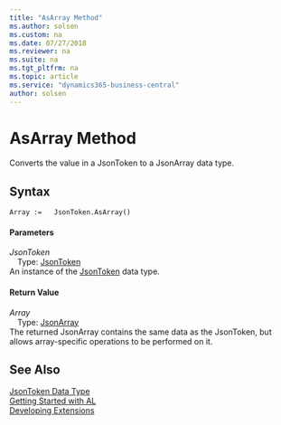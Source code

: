 ```yaml
---
title: "AsArray Method"
ms.author: solsen
ms.custom: na
ms.date: 07/27/2018
ms.reviewer: na
ms.suite: na
ms.tgt_pltfrm: na
ms.topic: article
ms.service: "dynamics365-business-central"
author: solsen
---
```

[//]: # (START>DO_NOT_EDIT)
[//]: # (IMPORTANT:Do not edit any of the content between here and the END>DO_NOT_EDIT.)
[//]: # (Any modifications should be made in the .resx files in the ModernDev repo.)
# AsArray Method
Converts the value in a JsonToken to a JsonArray data type.

## Syntax
```
Array :=   JsonToken.AsArray()
```

#### Parameters
*JsonToken*  
&emsp;Type: [JsonToken](jsontoken-data-type.md)  
An instance of the [JsonToken](jsontoken-data-type.md) data type.  

#### Return Value
*Array*  
&emsp;Type: [JsonArray](jsonarray-data-type.md)  
The returned JsonArray contains the same data as the JsonToken, but allows array-specific operations to be performed on it.  


[//]: # (IMPORTANT: END>DO_NOT_EDIT)
## See Also
[JsonToken Data Type](jsontoken-data-type.md)  
[Getting Started with AL](../devenv-get-started.md)  
[Developing Extensions](../devenv-dev-overview.md)